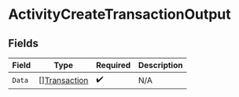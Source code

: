 # ActivityCreateTransactionOutput


## Fields

| Field                                               | Type                                                | Required                                            | Description                                         |
| --------------------------------------------------- | --------------------------------------------------- | --------------------------------------------------- | --------------------------------------------------- |
| `Data`                                              | [][Transaction](../../models/shared/transaction.md) | :heavy_check_mark:                                  | N/A                                                 |